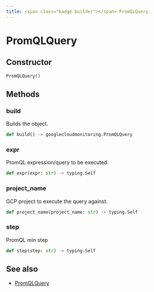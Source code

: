 ```yaml
---
title: <span class="badge builder"></span> PromQLQuery
---
```

# <span class="badge builder"></span> PromQLQuery

## Constructor

```python
PromQLQuery()
```
## Methods

### <span class="badge object-method"></span> build

Builds the object.

```python
def build() -> googlecloudmonitoring.PromQLQuery
```

### <span class="badge object-method"></span> expr

PromQL expression/query to be executed.

```python
def expr(expr: str) -> typing.Self
```

### <span class="badge object-method"></span> project_name

GCP project to execute the query against.

```python
def project_name(project_name: str) -> typing.Self
```

### <span class="badge object-method"></span> step

PromQL min step

```python
def step(step: str) -> typing.Self
```

## See also

 * <span class="badge object-type-class"></span> [PromQLQuery](./object-PromQLQuery.md)
